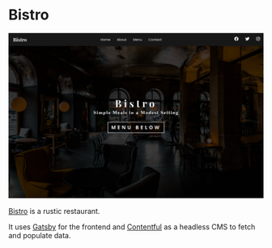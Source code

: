 # Bistro

![Bistro](./src/images/bistro.png "Bistro")

[Bistro](https://amorebistro.netlify.com/) is a rustic restaurant.

It uses [Gatsby](https://www.gatsbyjs.org/) for the frontend and [Contentful](https://www.contentful.com/) as a headless CMS to fetch and populate data.
